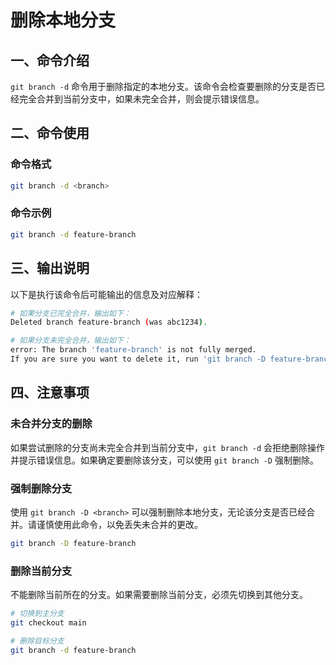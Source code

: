 # 删除本地分支

## 一、命令介绍

`git branch -d` 命令用于删除指定的本地分支。该命令会检查要删除的分支是否已经完全合并到当前分支中，如果未完全合并，则会提示错误信息。

## 二、命令使用

### 命令格式

```bash
git branch -d <branch>
```

### 命令示例

```bash
git branch -d feature-branch
```

## 三、输出说明

以下是执行该命令后可能输出的信息及对应解释：

```bash
# 如果分支已完全合并，输出如下：
Deleted branch feature-branch (was abc1234).

# 如果分支未完全合并，输出如下：
error: The branch 'feature-branch' is not fully merged.
If you are sure you want to delete it, run 'git branch -D feature-branch'.
```

## 四、注意事项

### 未合并分支的删除

如果尝试删除的分支尚未完全合并到当前分支中，`git branch -d` 会拒绝删除操作并提示错误信息。如果确定要删除该分支，可以使用 `git branch -D` 强制删除。

### 强制删除分支

使用 `git branch -D <branch>` 可以强制删除本地分支，无论该分支是否已经合并。请谨慎使用此命令，以免丢失未合并的更改。

```bash
git branch -D feature-branch
```

### 删除当前分支

不能删除当前所在的分支。如果需要删除当前分支，必须先切换到其他分支。

```bash
# 切换到主分支
git checkout main

# 删除目标分支
git branch -d feature-branch
```